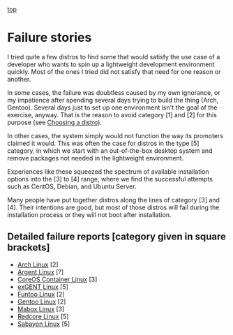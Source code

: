 [top](README.md)

# Failure stories

I tried quite a few distros to find some that would satisfy the use case of a developer who wants to spin up a lightweight development environment quickly. Most of the ones I tried did not satisfy that need for one reason or another. 

In some cases, the failure was doubtless caused by my own ignorance, or my impatience after spending several days trying to build the thing (Arch, Gentoo). Several days just to set up one environment isn't the goal of the exercise, anyway. That is the reason to avoid category [1] and [2] for this purpose (see [Choosing a distro](choosing-distro.md)). 

In other cases, the system simply would not function the way its promoters claimed it would. This was often the case for distros in the type [5] category, in which we start with an out-of-the-box desktop system and remove packages not needed in the lightweight environment. 

Experiences like these squeezed the spectrum of available installation options into the [3] to [4] range, where we find the successful attempts such as CentOS, Debian, and Ubuntu Server.

Many people have put together distros along the lines of category [3] and [4]. Their intentions are good, but most of those distros will fail during the installation process or they will not boot after installation. 

## Detailed failure reports [category given in square brackets]

- [Arch Linux](failures/archlinux-fail.md) [2]
- [Argent Linux](failures/argent-fail.md) [?]
- [CoreOS Container Linux](failures/coreos-fail.md) [3]
- [exGENT Linux](failures/exgent-fail.md) [5]
- [Funtoo Linux](failures/funtoo-fail.md) [2]
- [Gentoo Linux](failures/gentoo-fail.md) [2]
- [Mabox Linux](failures/mabox-fail.md) [3]
- [Redcore Linux](failures/redcore-fail.md) [5]
- [Sabayon Linux](failures/sabayon-fail.md) [5]
